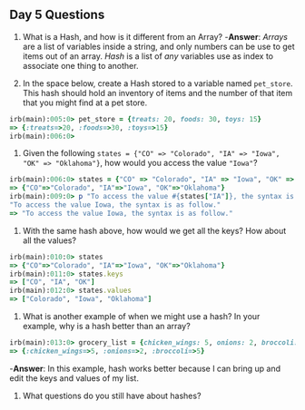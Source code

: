 ## Day 5 Questions

1. What is a Hash, and how is it different from an Array?
  -__Answer__: _Arrays_ are a list of variables inside a string, and only numbers can be use to get items out of an array.
  _Hash_ is a list of _any_ variables use as index to associate one thing to another.

1. In the space below, create a Hash stored to a variable named `pet_store`.  This hash should hold an inventory of items and the number of that item that you might find at a pet store.

```ruby
irb(main):005:0> pet_store = {treats: 20, foods: 30, toys: 15}
=> {:treats=>20, :foods=>30, :toys=>15}
irb(main):006:0>
```

1. Given the following `states = {"CO" => "Colorado", "IA" => "Iowa", "OK" => "Oklahoma"}`, how would you access the value `"Iowa"`?

```ruby
irb(main):006:0> states = {"CO" => "Colorado", "IA" => "Iowa", "OK" => "Oklahoma"}
=> {"CO"=>"Colorado", "IA"=>"Iowa", "OK"=>"Oklahoma"}
irb(main):009:0> p "To access the value #{states["IA"]}, the syntax is as follow."
"To access the value Iowa, the syntax is as follow."
=> "To access the value Iowa, the syntax is as follow."
```

1. With the same hash above, how would we get all the keys?  How about all the values?

```ruby
irb(main):010:0> states
=> {"CO"=>"Colorado", "IA"=>"Iowa", "OK"=>"Oklahoma"}
irb(main):011:0> states.keys
=> ["CO", "IA", "OK"]
irb(main):012:0> states.values
=> ["Colorado", "Iowa", "Oklahoma"]
```

1. What is another example of when we might use a hash?  In your example, why is a hash better than an array?

```ruby
irb(main):013:0> grocery_list = {chicken_wings: 5, onions: 2, broccoli: 5}
=> {:chicken_wings=>5, :onions=>2, :broccoli=>5}
```
  -__Answer__: In this example, hash works better because I can bring up and edit the keys and values of my list. 

1. What questions do you still have about hashes?
